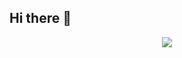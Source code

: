 ## Hi there 👋

<!--
**tkcheon/tkcheon** is a ✨ _special_ ✨ repository because its `README.md` (this file) appears on your GitHub profile.

Here are some ideas to get you started:

- 🔭 I’m currently working on ...
- 🌱 I’m currently learning ...
- 👯 I’m looking to collaborate on ...
- 🤔 I’m looking for help with ...
- 💬 Ask me about ...
- 📫 How to reach me: ...
- 😄 Pronouns: ...
- ⚡ Fun fact: ...

<img src="https://img.shields.io/badge/react-20232a.svg?style=for-the-badge&logo=react&logoColor=61DAFB" />
-->

<body>
  <div align="center">
  <img src="https://github.com/tkcheon/tkcheon/assets/101691440/92118a53-c5b6-40bc-b130-bf8c398d7b51" />
  </div>
</body>
